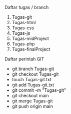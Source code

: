 Daftar tugas / branch
1. Tugas-git
2. Tugas-html
3. Tugas-css
4. Tugas-js
5. Tugas-midProject
6. Tugas-php
7. Tugas-finalProject

Daftar perintah GIT
- git branch Tugas-git
- git checkout Tugas-git
- touch Tugas-git.txt
- git add Tugas-git.txt
- git commit -m "Tugas-git"
- git checkout main
- git merge Tugas-git
- git push origin main
